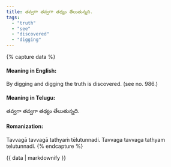 ```yaml
---
title: తవ్వగా తవ్వగా తథ్యం తేలుతున్నది.
tags:
  - "truth"
  - "see"
  - "discovered"
  - "digging"
---
```


{% capture data %}
#### Meaning in English:
By digging and digging the truth is discovered.
(see no. 986.)

#### Meaning in Telugu:
తవ్వగా తవ్వగా తథ్యం తేలుతున్నది.

#### Romanization:
Tavvagā tavvagā tathyaṁ tēlutunnadi.
Tavvaga tavvaga tathyam telutunnadi.
{% endcapture %}

{{ data | markdownify }}

